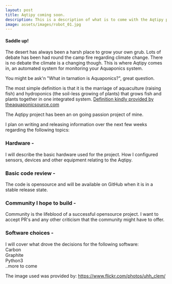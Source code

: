```yaml
---
layout: post
title: Aqtipy coming soon.
description: This is a description of what is to come with the Aqtipy project.
image: assets/images/robot_01.jpg
---
```

#### Saddle up!
The desert has always been a harsh place to grow your own grub. Lots of debate has been had round the camp fire regarding climate change.
There is no debate the climate is a changing though. This is where Aqtipy comes in, an automated system for monitoring your Aquaponics system.

You might be ask'n "What in tarnation is Aquaponics?", great question. 

The most simple definition is that it is the marriage of aquaculture (raising fish) and hydroponics (the soil-less growing of plants) that grows fish and plants together in one integrated system.
[Definition kindly provided by theaquaponicsource.com](https://www.theaquaponicsource.com/what-is-aquaponics/)

The Aqtipy project has been an on going passion project of mine.

I plan on writing and releasing information over the next few weeks regarding the following topics:

### Hardware -
I will describe the basic hardware used for the project. How I configured sensors, devices and other equipment relating to the Aqtipy.

### Basic code review -
The code is opensource and will be available on GitHub when it is in a stable release state.

### Community I hope to build - 
Community is the lifeblood of a successful opensource project. I want to accept PR's and any other criticism that the community might have to offer.

### Software choices - 
I will cover what drove the decisions for the following software:
</br>
Carbon 
</br>
Graphite
</br>
Python3
</br>
..more to come


The image used was provided by:
https://www.flickr.com/photos/uhh_clem/
